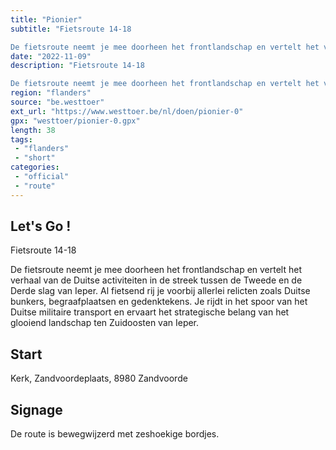 ```yaml
---
title: "Pionier"
subtitle: "Fietsroute 14-18

De fietsroute neemt je mee doorheen het frontlandschap en vertelt het verhaal van de Duitse activiteiten in de streek tussen de Tweede en de Derde slag van Ieper"
date: "2022-11-09"
description: "Fietsroute 14-18

De fietsroute neemt je mee doorheen het frontlandschap en vertelt het verhaal van de Duitse activiteiten in de streek tussen de Tweede en de Derde slag van Ieper"
region: "flanders"
source: "be.westtoer"
ext_url: "https://www.westtoer.be/nl/doen/pionier-0"
gpx: "westtoer/pionier-0.gpx"
length: 38
tags:
 - "flanders"
 - "short"
categories:
 - "official"
 - "route"
---
```


## Let's Go ! 

Fietsroute 14-18

De fietsroute neemt je mee doorheen het frontlandschap en vertelt het verhaal van de Duitse activiteiten in de streek tussen de Tweede en de Derde slag van Ieper. Al fietsend rij je voorbij allerlei relicten zoals Duitse bunkers, begraafplaatsen en gedenktekens. Je rijdt in het spoor van het Duitse militaire transport en ervaart het strategische belang van het glooiend landschap ten Zuidoosten van Ieper.

## Start

Kerk, Zandvoordeplaats, 8980 Zandvoorde

## Signage

De route is bewegwijzerd met zeshoekige bordjes.
